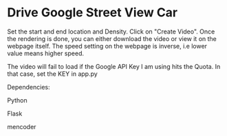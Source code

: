 # Drive Google Street View Car

Set the start and end location and Density. Click on "Create Video". Once the rendering is done, you can either download the video or view it on the webpage itself. The speed setting on the webpage is inverse, i.e lower value means higher speed.

The video will fail to load if the Google API Key I am using hits the Quota. In that case, set the KEY in app.py

Dependencies:

Python

Flask

mencoder
